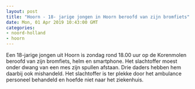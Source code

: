 ```yaml
---
layout: post
title: "Hoorn - 18- jarige jongen in Hoorn beroofd van zijn bromfiets"
date: Mon, 01 Apr 2019 10:43:00 GMT
categories: 
- noord-holland 
- hoorn 
---
```


Een 18-jarige jongen uit Hoorn is zondag rond 18.00 uur op de Korenmolen beroofd van zijn bromfiets, helm en smartphone.
Het slachtoffer moest onder dwang van een mes zijn spullen afstaan. Drie daders hebben hem daarbij ook mishandeld. Het slachtoffer is ter plekke door het ambulance personeel behandeld en hoefde niet naar het ziekenhuis.
